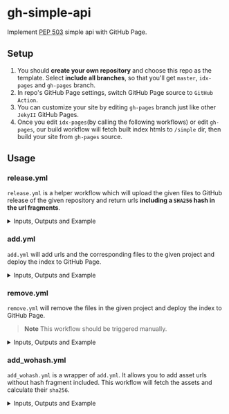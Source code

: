 # gh-simple-api

Implement [PEP 503][pep-0503] simple api with GitHub Page.

## Setup

1. You should **create your own repository** and choose this repo as the template. Select **include all branches**, so that you'll get `master`, `idx-pages` and `gh-pages` branch.
2. In repo's GitHub Page settings, switch GitHub Page source to `GitHub Action`.
3. You can customize your site by editing `gh-pages` branch just like other `JekyII` GitHub Pages.
4. Once you edit `idx-pages`(by calling the following workflows) or edit `gh-pages`, our build workflow will fetch built index htmls to `/simple` dir, then build your site from `gh-pages` source.

## Usage

### release.yml

`release.yml` is a helper workflow which will upload the given files to GitHub release of the given repository and return urls **including a `SHA256` hash in the url fragments**.

<details>

<summary>Inputs, Outputs and Example</summary><br>

- Inputs:
  - tag: Release tag.
  - files: Assets files. To define a display label for an asset, append text starting with '#' after the file name.
  - repo: Release hosting repository, default as caller repository.

- Outputs:
  - urls: the urls of the uploaded files, with sha256 as url fragment.

``` yaml
- uses: aioqzone/gh-simple-api/.github/workflows/release.yml@master
  id: upload
  with:
    tag: 0.1.0
    files: dist/* # use `dist` here is ok as well
    repo: aioqzone/project1
- run: echo ${{ steps.upload.outputs.urls }}
# https://github.com/aioqzone/project1/releases/download/0.1.0/package1-0.1.0-cp3-none.whl#sha256=111111 https://github.com/aioqzone/project1/releases/download/0.1.0/package1-0.1.0.tar.gz#sha256=2222222
```

</details>

### add.yml

`add.yml` will add urls and the corresponding files to the given project and deploy the index to GitHub Page.

<details>

<summary>Inputs, Outputs and Example</summary><br>

- Inputs:
  - project: Which project to add or update.
  - urls: Assets urls. Should include a hash in url fragment. See [PEP 503][pep-0503].
  - repo: Index hosting repository, default as caller repository.
  - index-branch: Your GitHub Page branch, default as `idx-pages`.

``` yaml
- uses: aioqzone/gh-simple-api/.github/workflows/add.yml@master
  with:
    project: project1
    urls: https://example.com/package1-0.1.0-cp3-none.whl#sha256=111111 https://example.com/package1-0.1.0.tar.gz#sha256=2222222
    repo: aioqzone/aioqzone-simple-index
```

</details>

### remove.yml

`remove.yml` will remove the files in the given project and deploy the index to GitHub Page.

> **Note** This workflow should be triggered manually.

<details>

<summary>Inputs, Outputs and Example</summary><br>

- Inputs:
  - project: Which project to remove files from.
  - files: The files to remove.
  - repo: Index hosting repository, default as caller repository.
  - index-branch: Your GitHub Page branch, default as `idx-pages`.

``` yaml
project: project1
files: package1-0.1.0-cp3-none.whl package1-0.1.0.tar.gz
repo: aioqzone/aioqzone-simple-index
```

</details>

### add_wohash.yml

`add_wohash.yml` is a wrapper of `add.yml`. It allows you to add asset urls without hash fragment included. This workflow will fetch the assets and calculate their `sha256`.

<details>

<summary>Inputs, Outputs and Example</summary><br>

- Inputs:
  - project: Which project to add or update.
  - urls: Assets urls. Needn't include a hash fragment (but is also allowed).
  - repo: Index hosting repository, default as caller repository.
  - index-branch: Your GitHub Page branch, default as `idx-pages`.

``` yaml
project: project1
urls: https://example.com/package1-0.1.0-cp3-none.whl https://example.com/package1-0.1.0.tar.gz
repo: aioqzone/aioqzone-simple-index
```

</details>

[pep-0503]: https://peps.python.org/pep-0503/
